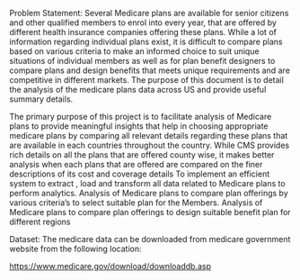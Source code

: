 Problem Statement:
Several Medicare plans are available for senior citizens and other qualified members to enrol into every year, that are offered by different health insurance companies offering these plans. While a lot of information regarding individual plans exist, it is difficult to compare plans based on various criteria to make an informed choice to suit unique situations of individual members as well as for plan benefit designers to compare plans and design benefits that meets unique requirements and are competitive in different markets. The purpose of this document is to detail the analysis of the medicare plans data across US and provide useful summary details.

The primary purpose of this project is to facilitate analysis of Medicare plans to provide meaningful insights that help in choosing appropriate medicare plans by comparing all relevant details regarding these plans that are available in each countries throughout the country.
 While CMS provides rich details on all the plans that are offered county wise, it makes better analysis when each plans that are offered are compared  on the finer descriptions of its cost and coverage details
To implement an efficient system to extract , load and transform all data related to Medicare plans to perform analytics.
Analysis of Medicare plans to compare plan offerings by various criteria’s to select suitable plan for the Members.
Analysis of Medicare plans to compare plan offerings to design suitable benefit plan for different regions


Dataset:
The medicare data can be downloaded from medicare government website from the following location:

https://www.medicare.gov/download/downloaddb.asp
